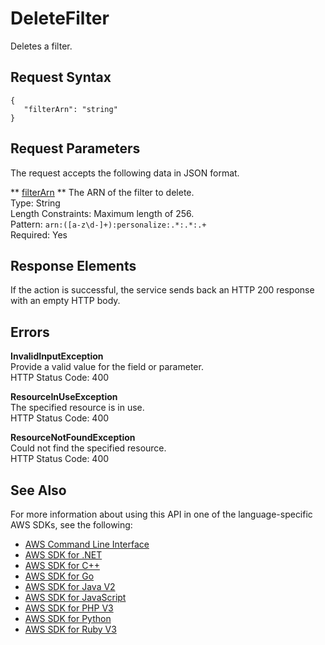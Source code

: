 # DeleteFilter<a name="API_DeleteFilter"></a>

Deletes a filter\.

## Request Syntax<a name="API_DeleteFilter_RequestSyntax"></a>

```
{
   "filterArn": "string"
}
```

## Request Parameters<a name="API_DeleteFilter_RequestParameters"></a>

The request accepts the following data in JSON format\.

 ** [filterArn](#API_DeleteFilter_RequestSyntax) **   <a name="personalize-DeleteFilter-request-filterArn"></a>
The ARN of the filter to delete\.  
Type: String  
Length Constraints: Maximum length of 256\.  
Pattern: `arn:([a-z\d-]+):personalize:.*:.*:.+`   
Required: Yes

## Response Elements<a name="API_DeleteFilter_ResponseElements"></a>

If the action is successful, the service sends back an HTTP 200 response with an empty HTTP body\.

## Errors<a name="API_DeleteFilter_Errors"></a>

 **InvalidInputException**   
Provide a valid value for the field or parameter\.  
HTTP Status Code: 400

 **ResourceInUseException**   
The specified resource is in use\.  
HTTP Status Code: 400

 **ResourceNotFoundException**   
Could not find the specified resource\.  
HTTP Status Code: 400

## See Also<a name="API_DeleteFilter_SeeAlso"></a>

For more information about using this API in one of the language\-specific AWS SDKs, see the following:
+  [ AWS Command Line Interface](https://docs.aws.amazon.com/goto/aws-cli/personalize-2018-05-22/DeleteFilter) 
+  [ AWS SDK for \.NET](https://docs.aws.amazon.com/goto/DotNetSDKV3/personalize-2018-05-22/DeleteFilter) 
+  [ AWS SDK for C\+\+](https://docs.aws.amazon.com/goto/SdkForCpp/personalize-2018-05-22/DeleteFilter) 
+  [ AWS SDK for Go](https://docs.aws.amazon.com/goto/SdkForGoV1/personalize-2018-05-22/DeleteFilter) 
+  [ AWS SDK for Java V2](https://docs.aws.amazon.com/goto/SdkForJavaV2/personalize-2018-05-22/DeleteFilter) 
+  [ AWS SDK for JavaScript](https://docs.aws.amazon.com/goto/AWSJavaScriptSDK/personalize-2018-05-22/DeleteFilter) 
+  [ AWS SDK for PHP V3](https://docs.aws.amazon.com/goto/SdkForPHPV3/personalize-2018-05-22/DeleteFilter) 
+  [ AWS SDK for Python](https://docs.aws.amazon.com/goto/boto3/personalize-2018-05-22/DeleteFilter) 
+  [ AWS SDK for Ruby V3](https://docs.aws.amazon.com/goto/SdkForRubyV3/personalize-2018-05-22/DeleteFilter) 